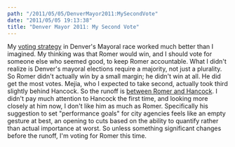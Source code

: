 ```yaml
---
path: "/2011/05/05/DenverMayor2011:MySecondVote" 
date: "2011/05/05 19:13:38" 
title: "Denver Mayor 2011: My Second Vote" 
---
```

My <a href="http://typewriting.org/2011/04/17/Denver_Mayor_2011%3A_My_Vote/#content">voting strategy</a> in Denver's Mayoral race worked much better than I imagined. My thinking was that Romer would win, and I should vote for someone else who seemed good, to keep Romer accountable. What I didn't realize is Denver's mayoral elections require a majority, not just a plurality. So Romer didn't actually win by a small margin; he didn't win at all. He did get the most votes. Mejia, who I expected to take second, actually took third slightly behind Hancock. So the runoff is <a href="http://www.denverpost.com/politics/ci_17996062">between Romer and Hancock</a>. I didn't pay much attention to Hancock the first time, and looking more closely at him now, I don't like him as much as Romer. Specifically his suggestion to set "performance goals" for city agencies feels like an empty gesture at best, an opening to cuts based on the ability to quantify rather than actual importance at worst. So unless something significant changes before the runoff, I'm voting for Romer this time.